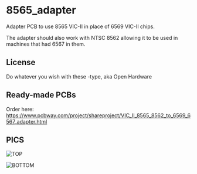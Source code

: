# 8565_adapter
Adapter PCB to use 8565 VIC-II in place of 6569 VIC-II chips.

The adapter should also work with NTSC 8562 allowing it to be used in machines that had 6567 in them.

## License
Do whatever you wish with these -type, aka Open Hardware

## Ready-made PCBs

Order here: https://www.pcbway.com/project/shareproject/VIC_II_8565_8562_to_6569_6567_adapter.html

## PICS

![TOP](https://raw.githubusercontent.com/Jartza/8565_adapter/master/img/top.svg)

![BOTTOM](https://raw.githubusercontent.com/Jartza/8565_adapter/master/img/bottom.svg)
